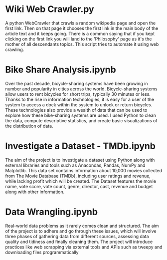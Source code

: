 # Wiki Web Crawler.py
A python WebCrawler that crawls a random wikipedia page and open the first link. Then on that page it chooses the first link in the main body of the article text and it keeps going. There is a common saying that if you kept clicking on the first link you will land to the 'Philosophy' page as it's the mother of all descendants topics. This script tries to automate it using web crawling.

# Bike Share Analysis.ipynb
Over the past decade, bicycle-sharing systems have been growing in number and popularity in cities across the world. Bicycle-sharing systems allow users to rent bicycles for short trips, typically 30 minutes or less. Thanks to the rise in information technologies, it is easy for a user of the system to access a dock within the system to unlock or return bicycles. These technologies also provide a wealth of data that can be used to explore how these bike-sharing systems are used. I used Python to clean the data, compute descriptive statistics, and create basic visualizations of the distribution of data.

# Investigate a Dataset - TMDb.ipynb

The aim of the project is to investigate a dataset using Python along with external libraries and tools such as Anacondas, Pandas, NumPy and Matplotlib.
This data set contains information about 10,000 movies collected from The Movie Database (TMDb), including user ratings and revenue, while lacking profit which will be created. The Dataset features the movie name, vote score, vote count, genre, director, cast, revenue and budget along with other information.

# Data Wrangling.ipynb

Real-world data problems as it rarely comes clean and structured. The aim of the project is to adhere and go through these issues, which will involve three phases of gathering data from different sources, assessing data quality and tidiness and finally cleaning them. The project will introduce practices like web scrapping via external tools and APIs such as tweepy and downloading files programmatically
